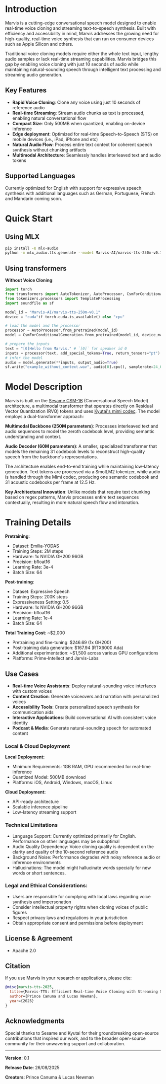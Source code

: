 
# Introduction

Marvis is a cutting-edge conversational speech model designed to enable real-time voice cloning and streaming text-to-speech synthesis. Built with efficiency and accessibility in mind, Marvis addresses the growing need for high-quality, real-time voice synthesis that can run on consumer devices such as Apple Silicon and others.

Traditional voice cloning models require either the whole text input, lengthy audio samples or lack real-time streaming capabilities. Marvis bridges this gap by enabling voice cloning with just 10 seconds of audio while maintaining natural-sounding speech through intelligent text processing and streaming audio generation.

## Key Features

- **Rapid Voice Cloning**: Clone any voice using just 10 seconds of reference audio
- **Real-time Streaming**: Stream audio chunks as text is processed, enabling natural conversational flow
- **Compact Size**: Only 500MB when quantized, enabling on-device inference
- **Edge deployment**: Optimized for real-time Speech-to-Speech (STS) on mobile devices (i.e., iPad, iPhone and etc)
- **Natural Audio Flow**: Process entire text context for coherent speech synthesis without chunking artifacts
- **Multimodal Architecture**: Seamlessly handles interleaved text and audio tokens

## Supported Languages

Currently optimized for English with support for expressive speech synthesis with additional languages such as German, Portuguese, French and Mandarin coming soon.

# Quick Start

## Using MLX

```bash
pip install -U mlx-audio
python -m mlx_audio.tts.generate --model Marvis-AI/marvis-tts-250m-v0.1--text "Hello, world!" --stream --play
```

## Using transformers

**Without Voice Cloning**
```python
import torch
from transformers import AutoTokenizer, AutoProcessor, CsmForConditionalGeneration
from tokenizers.processors import TemplateProcessing
import soundfile as sf

model_id = "Marvis-AI/marvis-tts-250m-v0.1"
device = "cuda"if torch.cuda.is_available() else "cpu"

# load the model and the processor
processor = AutoProcessor.from_pretrained(model_id)
model = CsmForConditionalGeneration.from_pretrained(model_id, device_map=device)

# prepare the inputs
text = "[0]Hello from Marvis." # `[0]` for speaker id 0
inputs = processor(text, add_special_tokens=True, return_tensors="pt").to(device).pop("token_type_ids")
# infer the model
audio = model.generate(**inputs, output_audio=True)
sf.write("example_without_context.wav", audio[0].cpu(), samplerate=24_000, subtype="PCM_16")

```


# Model Description

Marvis is built on the [Sesame CSM-1B](https://huggingface.co/sesame/csm-1b) (Conversational Speech Model) architecture, a multimodal transformer that operates directly on Residual Vector Quantization (RVQ) tokens and uses [Kyutai's mimi codec](https://huggingface.co/kyutai/mimi). The model employs a dual-transformer approach:

**Multimodal Backbone (250M parameters)**: Processes interleaved text and audio sequences to model the zeroth codebook level, providing semantic understanding and context.

**Audio Decoder (60M parameters)**: A smaller, specialized transformer that models the remaining 31 codebook levels to reconstruct high-quality speech from the backbone's representations.

The architecture enables end-to-end training while maintaining low-latency generation. Text tokens are processed via a SmolLM2 tokenizer, while audio is handled through the Mimi codec, producing one semantic codebook and 31 acoustic codebooks per frame at 12.5 Hz.

**Key Architectural Innovation**: Unlike models that require text chunking based on regex patterns, Marvis processes entire text sequences contextually, resulting in more natural speech flow and intonation.

# Training Details

**Pretraining**: 
- Dataset: Emilia-YODAS 
- Training Steps: 2M steps
- Hardware: 1x NVIDIA GH200 96GB
- Precision: bfloat16
- Learning Rate: 3e-4
- Batch Size: 64

**Post-training**: 
- Dataset: Expressive Speech
- Training Steps: 200K steps
- Expressiveness Setting: 0.5
- Hardware: 1x NVIDIA GH200 96GB
- Precision: bfloat16
- Learning Rate: 1e-4
- Batch Size: 64

**Total Training Cost**: ~$2,000 
- Pretraining and fine-tuning: $246.69 (1x GH200)
- Post-training data generation: $167.94 (RTX6000 Ada)
- Additional experimentation: ~$1,500 across various GPU configurations
- Platforms: Prime-Intellect and Jarvis-Labs

## Use Cases

- **Real-time Voice Assistants**: Deploy natural-sounding voice interfaces with custom voices
- **Content Creation**: Generate voiceovers and narration with personalized voices
- **Accessibility Tools**: Create personalized speech synthesis for communication aids
- **Interactive Applications**: Build conversational AI with consistent voice identity
- **Podcast & Media**: Generate natural-sounding speech for automated content

### Local & Cloud Deployment

**Local Deployment:**
- Minimum Requirements: 1GB RAM, GPU recommended for real-time inference
- Quantized Model: 500MB download
- Platforms: iOS, Android, Windows, macOS, Linux

**Cloud Deployment:**
- API-ready architecture
- Scalable inference pipeline
- Low-latency streaming support

### Technical Limitations

- Language Support: Currently optimized primarily for English. Performance on other languages may be suboptimal
- Audio Quality Dependency: Voice cloning quality is dependent on the clarity and quality of the 10-second reference audio
- Background Noise: Performance degrades with noisy reference audio or inference environments
- Hallucinations: The model might hallucinate words specially for new words or short sentences.

### Legal and Ethical Considerations:

- Users are responsible for complying with local laws regarding voice synthesis and impersonation
- Consider intellectual property rights when cloning voices of public figures
- Respect privacy laws and regulations in your jurisdiction
- Obtain appropriate consent and permissions before deployment

## License & Agreement

* Apache 2.0

## Citation

If you use Marvis in your research or applications, please cite:

```bibtex
@misc{marvis-tts-2025,
  title={Marvis-TTS: Efficient Real-time Voice Cloning with Streaming Speech Synthesis},
  author={Prince Canuma and Lucas Newman},
  year={2025}
}
```

## Acknowledgments

Special thanks to Sesame and Kyutai for their groundbreaking open-source contributions that inspired our work, and to the broader open-source community for their unwavering support and collaboration.

---

**Version**: 0.1 

**Release Date**: 26/08/2025  

**Creators**: Prince Canuma & Lucas Newman
